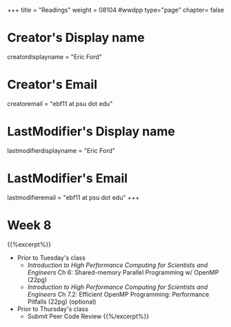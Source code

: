 +++
title = "Readings"
weight = 08104  #wwdpp
type="page"
chapter= false

# Creator's Display name
creatordisplayname = "Eric Ford"
# Creator's Email
creatoremail = "ebf11 at psu dot edu"
# LastModifier's Display name
lastmodifierdisplayname = "Eric Ford"
# LastModifier's Email
lastmodifieremail = "ebf11 at psu dot edu"
+++


# Week 8
{{%excerpt%}}
- Prior to Tuesday's class
   + _Introduction to High Performance Computing for Scientists and Engineers_ Ch 6: Shared-memory Parallel Programming w/ OpenMP (22pg)
   + _Introduction to High Performance Computing for Scientists and Engineers_ Ch 7.2: Efficient OpenMP Programming: Performance Pitfalls (22pg) (optional)
- Prior to Thursday's class
  + Submit Peer Code Review
{{%/excerpt%}}
